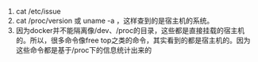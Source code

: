 1. cat /etc/issue
2. cat /proc/version 或 uname -a ，这样查到的是宿主机的系统。
3. 因为docker并不能隔离像/dev、/proc的目录，这些都是直接挂载的宿主机的。所以，很多命令像free top之类的命令，其实看到的都是宿主机的。因为这些命令都是基于/proc下的信息统计出来的